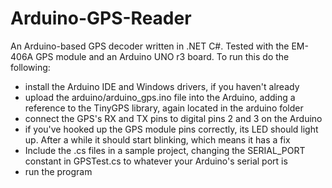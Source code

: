 Arduino-GPS-Reader
===============

An Arduino-based GPS decoder written in .NET C#. Tested with the EM-406A GPS module and an Arduino UNO r3 board. To run this do the following:


* install the Arduino IDE and Windows drivers, if you haven't already
* upload the arduino/arduino_gps.ino file into the Arduino, adding a reference to the TinyGPS library, again located in the arduino folder 
* connect the GPS's RX and TX pins to digital pins 2 and 3 on the Arduino 
* if you've hooked up the GPS module pins correctly, its LED should light up. After a while it should start blinking, which means it has a fix
* Include the .cs files in a sample project, changing the SERIAL_PORT constant in GPSTest.cs to whatever your Arduino's serial port is
* run the program

